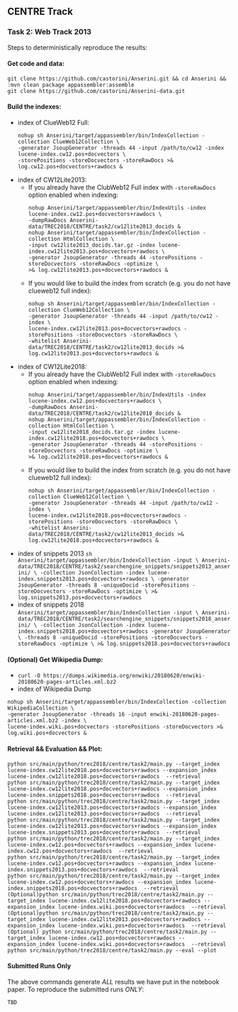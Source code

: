 ## CENTRE Track

### Task 2: Web Track 2013

Steps to deterministically reproduce the results:

#### Get code and data:
```
git clone https://github.com/castorini/Anserini.git && cd Anserini && :mvn clean package appassembler:assemble
git clone https://github.com/castorini/Anserini-data.git
```
#### Build the indexes:
  - index of ClueWeb12 Full:
      ```
      nohup sh Anserini/target/appassembler/bin/IndexCollection -collection ClueWeb12Collection \
      -generator JsoupGenerator -threads 44 -input /path/to/cw12 -index lucene-index.cw12.pos+docvectors \
      -storePositions -storeDocvectors -storeRawDocs >& log.cw12.pos+docvectors+rawdocs &
      ```
  - index of CW12Lite2013:
    - If you already have the ClubWeb12 Full index with `-storeRawDocs` option enabled when indexing:
       ```
       nohup Anserini/target/appassembler/bin/IndexUtils -index lucene-index.cw12.pos+docvectors+rawdocs \
       -dumpRawDocs Anserini-data/TREC2018/CENTRE/task2/cw12lite2013_docids &
       nohup Anserini/target/appassembler/bin/IndexCollection -collection HtmlCollection \
       -input cw12lite2013_docids.tar.gz -index lucene-index.cw12lite2013.pos+docvectors+rawdocs \
       -generator JsoupGenerator -threads 44 -storePositions -storeDocvectors -storeRawDocs -optimize \
       >& log.cw12lite2013.pos+docvectors+rawdocs &
       ```
    - If you would like to build the index from scratch (e.g. you do not have clueweb12 full index):
        ```
        nohup sh Anserini/target/appassembler/bin/IndexCollection -collection ClueWeb12Collection \
        -generator JsoupGenerator -threads 44 -input /path/to/cw12 -index \
        lucene-index.cw12lite2013.pos+docvectors+rawdocs -storePositions -storeDocvectors -storeRawDocs \
        -whitelist Anserini-data/TREC2018/CENTRE/task2/cw12lite2013_docids >& log.cw12lite2013.pos+docvectors+rawdocs &
        ```
  - index of CW12Lite2018:
    - If you already have the ClubWeb12 Full index with `-storeRawDocs` option enabled when indexing:
        ```
        nohup Anserini/target/appassembler/bin/IndexUtils -index lucene-index.cw12.pos+docvectors+rawdocs \
        -dumpRawDocs Anserini-data/TREC2018/CENTRE/task2/cw12lite2018_docids &
        nohup Anserini/target/appassembler/bin/IndexCollection -collection HtmlCollection \
        -input cw12lite2018_docids.tar.gz -index lucene-index.cw12lite2018.pos+docvectors+rawdocs \
        -generator JsoupGenerator -threads 44 -storePositions -storeDocvectors -storeRawDocs -optimize \
        >& log.cw12lite2018.pos+docvectors+rawdocs &
        ```
    - If you would like to build the index from scratch (e.g. you do not have clueweb12 full index):
        ```
        nohup sh Anserini/target/appassembler/bin/IndexCollection -collection ClueWeb12Collection \
        -generator JsoupGenerator -threads 44 -input /path/to/cw12 -index \
        lucene-index.cw12lite2018.pos+docvectors+rawdocs -storePositions -storeDocvectors -storeRawDocs \
        -whitelist Anserini-data/TREC2018/CENTRE/task2/cw12lite2013_docids >& log.cw12lite2018.pos+docvectors+rawdocs &
        ```
  - index of snippets 2013
        ```
        sh Anserini/target/appassembler/bin/IndexCollection -input \
        Anserini-data/TREC2018/CENTRE/task2/searchengine_snippets/snippets2013_anserini/ \
        -collection JsonCollection -index lucene-index.snippets2013.pos+docvectors+rawdocs \
        -generator JsoupGenerator -threads 8 -uniqueDocid -storePositions -storeDocvectors -storeRawDocs -optimize \
        >& log.snippets2013.pos+docvectors+rawdocs
        ```
  - index of snippets 2018
        ```
        Anserini/target/appassembler/bin/IndexCollection -input \
        Anserini-data/TREC2018/CENTRE/task2/searchengine_snippets/snippets2018_anserini/ \
        -collection JsonCollection -index lucene-index.snippets2018.pos+docvectors+rawdocs -generator JsoupGenerator \
        -threads 8 -uniqueDocid -storePositions -storeDocvectors -storeRawDocs -optimize \
        >& log.snippets2018.pos+docvectors+rawdocs
        ```
#### (Optional) Get Wikipedia Dump:
+ `curl -O https://dumps.wikimedia.org/enwiki/20180620/enwiki-20180620-pages-articles.xml.bz2`
+ index of Wikipedia Dump
```
nohup sh Anserini/target/appassembler/bin/IndexCollection -collection WikipediaCollection \
-generator JsoupGenerator -threads 16 -input enwiki-20180620-pages-articles.xml.bz2 -index \
lucene-index.wiki.pos+docvectors -storePositions -storeDocvectors >& log.wiki.pos+docvectors &
```
#### Retrieval && Evaluation && Plot:
```
python src/main/python/trec2018/centre/task2/main.py --target_index lucene-index.cw12lite2018.pos+docvectors+rawdocs --expansion_index lucene-index.cw12lite2018.pos+docvectors+rawdocs  --retrieval
python src/main/python/trec2018/centre/task2/main.py --target_index lucene-index.cw12lite2018.pos+docvectors+rawdocs --expansion_index lucene-index.snippets2018.pos+docvectors+rawdocs  --retrieval
python src/main/python/trec2018/centre/task2/main.py --target_index lucene-index.cw12lite2013.pos+docvectors+rawdocs --expansion_index lucene-index.cw12lite2013.pos+docvectors+rawdocs  --retrieval
python src/main/python/trec2018/centre/task2/main.py --target_index lucene-index.cw12lite2013.pos+docvectors+rawdocs --expansion_index lucene-index.snippets2013.pos+docvectors+rawdocs  --retrieval
python src/main/python/trec2018/centre/task2/main.py --target_index lucene-index.cw12.pos+docvectors+rawdocs --expansion_index lucene-index.cw12.pos+docvectors+rawdocs  --retrieval
python src/main/python/trec2018/centre/task2/main.py --target_index lucene-index.cw12.pos+docvectors+rawdocs --expansion_index lucene-index.snippets2013.pos+docvectors+rawdocs  --retrieval
python src/main/python/trec2018/centre/task2/main.py --target_index lucene-index.cw12.pos+docvectors+rawdocs --expansion_index lucene-index.snippets2018.pos+docvectors+rawdocs  --retrieval
(Optional)python src/main/python/trec2018/centre/task2/main.py --target_index lucene-index.cw12lite2018.pos+docvectors+rawdocs --expansion_index lucene-index.wiki.pos+docvectors+rawdocs  --retrieval
(Optional)python src/main/python/trec2018/centre/task2/main.py --target_index lucene-index.cw12lite2013.pos+docvectors+rawdocs --expansion_index lucene-index.wiki.pos+docvectors+rawdocs  --retrieval
(Optional) python src/main/python/trec2018/centre/task2/main.py --target_index lucene-index.cw12.pos+docvectors+rawdocs --expansion_index lucene-index.wiki.pos+docvectors+rawdocs  --retrieval
python src/main/python/trec2018/centre/task2/main.py --eval --plot
```

#### Submitted Runs Only
The above commands generate _ALL_ results we have put in the notebook paper. To reproduce the submitted runs _ONLY_:
```
TBD
```
